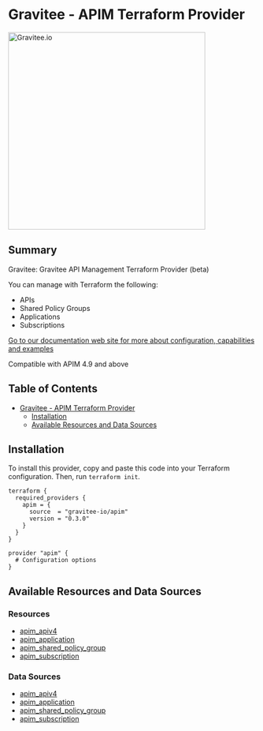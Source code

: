 # Gravitee - APIM Terraform Provider

<picture>
  <source media="(prefers-color-scheme: dark)" srcset=".assets/gravitee-logo-dark.svg">
  <source media="(prefers-color-scheme: light)" srcset=".assets/gravitee-logo-light.svg">
  <img alt="Gravitee.io" width="400">
</picture>

<!-- Start Summary [summary] -->
## Summary

Gravitee: Gravitee API Management Terraform Provider (beta)

You can manage with Terraform the following:
* APIs
* Shared Policy Groups
* Applications
* Subscriptions

[Go to our documentation web site for more about configuration, capabilities and examples](https://documentation.gravitee.io/apim/terraform) 

Compatible with APIM 4.9 and above
<!-- End Summary [summary] -->

<!-- Start Table of Contents [toc] -->
## Table of Contents
<!-- $toc-max-depth=2 -->
* [Gravitee - APIM Terraform Provider](#gravitee-apim-terraform-provider)
  * [Installation](#installation)
  * [Available Resources and Data Sources](#available-resources-and-data-sources)

<!-- End Table of Contents [toc] -->

<!-- Start Installation [installation] -->
## Installation

To install this provider, copy and paste this code into your Terraform configuration. Then, run `terraform init`.

```hcl
terraform {
  required_providers {
    apim = {
      source  = "gravitee-io/apim"
      version = "0.3.0"
    }
  }
}

provider "apim" {
  # Configuration options
}
```
<!-- End Installation [installation] -->

<!-- Start Available Resources and Data Sources [operations] -->
## Available Resources and Data Sources

### Resources

* [apim_apiv4](docs/resources/apiv4.md)
* [apim_application](docs/resources/application.md)
* [apim_shared_policy_group](docs/resources/shared_policy_group.md)
* [apim_subscription](docs/resources/subscription.md)
### Data Sources

* [apim_apiv4](docs/data-sources/apiv4.md)
* [apim_application](docs/data-sources/application.md)
* [apim_shared_policy_group](docs/data-sources/shared_policy_group.md)
* [apim_subscription](docs/data-sources/subscription.md)
<!-- End Available Resources and Data Sources [operations] -->

<!-- No End Testing the provider locally [usage] -->

<!-- Placeholder for Future Speakeasy SDK Sections -->

